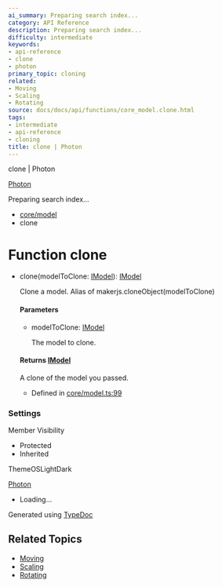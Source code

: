 ```yaml
---
ai_summary: Preparing search index...
category: API Reference
description: Preparing search index...
difficulty: intermediate
keywords:
- api-reference
- clone
- photon
primary_topic: cloning
related:
- Moving
- Scaling
- Rotating
source: docs/docs/api/functions/core_model.clone.html
tags:
- intermediate
- api-reference
- cloning
title: clone | Photon
---
```

clone | Photon

[Photon](../index.md)




Preparing search index...

* [core/model](../modules/core_model.md)
* clone

# Function clone

* clone(modelToClone: [IModel](../interfaces/core_schema.IModel.md)): [IModel](../interfaces/core_schema.IModel.md)

  Clone a model. Alias of makerjs.cloneObject(modelToClone)

  #### Parameters

  + modelToClone: [IModel](../interfaces/core_schema.IModel.md)

    The model to clone.

  #### Returns [IModel](../interfaces/core_schema.IModel.md)

  A clone of the model you passed.

  + Defined in [core/model.ts:99](https://github.com/mwhite454/photon/blob/main/packages/photon/src/core/model.ts#L99)

### Settings

Member Visibility

* Protected
* Inherited

ThemeOSLightDark

[Photon](../index.md)

* Loading...

Generated using [TypeDoc](https://typedoc.org/)

## Related Topics

- [Moving](../index.md)
- [Scaling](../index.md)
- [Rotating](../index.md)
